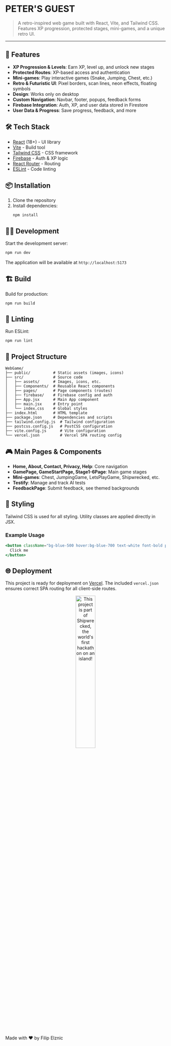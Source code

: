# PETER'S GUEST

> A retro-inspired web game built with React, Vite, and Tailwind CSS. Features XP progression, protected stages, mini-games, and a unique retro UI.

---

## 🚀 Features

- **XP Progression & Levels**: Earn XP, level up, and unlock new stages
- **Protected Routes**: XP-based access and authentication
- **Mini-games**: Play interactive games (Snake, Jumping, Chest, etc.)
- **Retro & Futuristic UI**: Pixel borders, scan lines, neon effects, floating symbols
- **Design**: Works only on desktop
- **Custom Navigation**: Navbar, footer, popups, feedback forms
- **Firebase Integration**: Auth, XP, and user data stored in Firestore
- **User Data & Progress**: Save progress, feedback, and more

## 🛠️ Tech Stack

- [React](https://reactjs.org/) (18+) - UI library
- [Vite](https://vitejs.dev/) - Build tool
- [Tailwind CSS](https://tailwindcss.com/) - CSS framework
- [Firebase](https://firebase.google.com/) - Auth & XP logic
- [React Router](https://reactrouter.com/) - Routing
- [ESLint](https://eslint.org/) - Code linting

## 📦 Installation

1. Clone the repository
2. Install dependencies:
   ```bash
   npm install
   ```

## 🏃‍♂️ Development

Start the development server:

```bash
npm run dev
```

The application will be available at `http://localhost:5173`

## 🏗️ Build

Build for production:

```bash
npm run build
```

## 🧹 Linting

Run ESLint:

```bash
npm run lint
```

## 📁 Project Structure

```
WebGame/
├── public/          # Static assets (images, icons)
├── src/             # Source code
│   ├── assets/      # Images, icons, etc.
│   ├── Components/  # Reusable React components
│   ├── pages/       # Page components (routes)
│   ├── firebase/    # Firebase config and auth
│   ├── App.jsx      # Main App component
│   ├── main.jsx     # Entry point
│   └── index.css    # Global styles
├── index.html       # HTML template
├── package.json     # Dependencies and scripts
├── tailwind.config.js  # Tailwind configuration
├── postcss.config.js   # PostCSS configuration
├── vite.config.js      # Vite configuration
└── vercel.json         # Vercel SPA routing config
```

## 🎮 Main Pages & Components

- **Home, About, Contact, Privacy, Help**: Core navigation
- **GamePage, GameStartPage, Stage1-6Page**: Main game stages
- **Mini-games**: Chest, JumpingGame, LetsPlayGame, Shipwrecked, etc.
- **Testify**: Manage and track AI tests
- **FeedbackPage**: Submit feedback, see themed backgrounds

## 🎨 Styling

Tailwind CSS is used for all styling. Utility classes are applied directly in JSX.

### Example Usage

```jsx
<button className="bg-blue-500 hover:bg-blue-700 text-white font-bold py-2 px-4 rounded">
  Click me
</button>
```

## 🌐 Deployment

This project is ready for deployment on [Vercel](https://web-game-ruby.vercel.app/). The included `vercel.json` ensures correct SPA routing for all client-side routes.

<div align="center">
  <a href="https://shipwrecked.hackclub.com/?t=ghrm" target="_blank">
    <img src="https://hc-cdn.hel1.your-objectstorage.com/s/v3/739361f1d440b17fc9e2f74e49fc185d86cbec14_badge.png" 
         alt="This project is part of Shipwrecked, the world's first hackathon on an island!" 
         style="width: 35%;">
  </a>
</div>

Made with ❤️ by Filip Elznic
